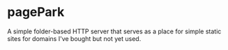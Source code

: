 pagePark
========

A simple folder-based HTTP server that serves as a place for simple static sites for domains I've bought but not yet used.
